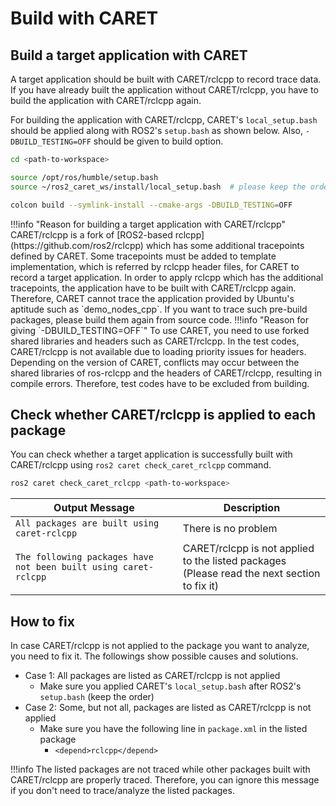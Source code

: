 # Build with CARET

## Build a target application with CARET

A target application should be built with CARET/rclcpp to record trace data. If you have already built the application without CARET/rclcpp, you have to build the application with CARET/rclcpp again.

For building the application with CARET/rclcpp, CARET's `local_setup.bash` should be applied along with ROS2's `setup.bash` as shown below. Also, `-DBUILD_TESTING=OFF` should be given to build option.

```sh
cd <path-to-workspace>

source /opt/ros/humble/setup.bash
source ~/ros2_caret_ws/install/local_setup.bash  # please keep the order after ROS2's setup.bash

colcon build --symlink-install --cmake-args -DBUILD_TESTING=OFF
```

<prettier-ignore-start>
!!!info "Reason for building a target application with CARET/rclcpp"
      CARET/rclcpp is a fork of [ROS2-based rclcpp](https://github.com/ros2/rclcpp) which has some additional tracepoints defined by CARET.
      Some tracepoints must be added to template implementation, which is referred by rclcpp header files, for CARET to record a target application.
      In order to apply rclcpp which has the additional tracepoints, the application have to be built with CARET/rclcpp again.
      Therefore, CARET cannot trace the application provided by Ubuntu's aptitude such as `demo_nodes_cpp`.
      If you want to trace such pre-build packages, please build them again from source code.
<prettier-ignore-end>

<prettier-ignore-start>
!!!info "Reason for giving `-DBUILD_TESTING=OFF`"
      To use CARET, you need to use forked shared libraries and headers such as CARET/rclcpp.
      In the test codes, CARET/rclcpp is not available due to loading priority issues for headers.
      Depending on the version of CARET, conflicts may occur between the shared libraries of
      ros-rclcpp and the headers of CARET/rclcpp, resulting in compile errors.
      Therefore, test codes have to be excluded from building.
<prettier-ignore-end>

## Check whether CARET/rclcpp is applied to each package

You can check whether a target application is successfully built with CARET/rclcpp using `ros2 caret check_caret_rclcpp` command.

```sh
ros2 caret check_caret_rclcpp <path-to-workspace>
```

| Output Message                                                  | Description                                                                                     |
| --------------------------------------------------------------- | ----------------------------------------------------------------------------------------------- |
| `All packages are built using caret-rclcpp`                     | There is no problem                                                                             |
| `The following packages have not been built using caret-rclcpp` | CARET/rclcpp is not applied to the listed packages<br> (Please read the next section to fix it) |

## How to fix

In case CARET/rclcpp is not applied to the package you want to analyze, you need to fix it. The followings show possible causes and solutions.

- Case 1: All packages are listed as CARET/rclcpp is not applied
  - Make sure you applied CARET's `local_setup.bash` after ROS2's `setup.bash` (keep the order)
- Case 2: Some, but not all, packages are listed as CARET/rclcpp is not applied
  - Make sure you have the following line in `package.xml` in the listed package
    - `<depend>rclcpp</depend>`

<prettier-ignore-start>
!!!info
      The listed packages are not traced while other packages built with CARET/rclcpp are properly traced. Therefore, you can ignore this message if you don't need to trace/analyze the listed packages.
<prettier-ignore-end>
